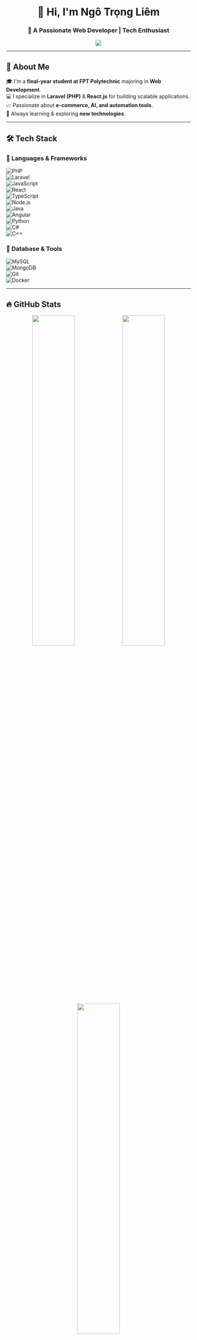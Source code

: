 
<h1 align="center">👋 Hi, I'm Ngô Trọng Liêm</h1>
<h3 align="center">🚀 A Passionate Web Developer | Tech Enthusiast</h3>

<p align="center">
  <img src="https://readme-typing-svg.herokuapp.com?font=Fira+Code&pause=1000&color=4C8EDA&center=true&width=435&lines=Welcome+to+my+GitHub!;I'm+a+Full-stack+Developer;Loves+coding+%26+problem-solving!" />
</p>

---

## 🧐 **About Me**  
🎓 I'm a **final-year student at FPT Polytechnic** majoring in **Web Development**.  
💻 I specialize in **Laravel (PHP)** & **React.js** for building scalable applications.  
📈 Passionate about **e-commerce, AI, and automation tools**.  
📖 Always learning & exploring **new technologies**.  

---

## 🛠 **Tech Stack**
### 🔹 **Languages & Frameworks**  
![PHP](https://img.shields.io/badge/PHP-777BB4?style=for-the-badge&logo=php&logoColor=white)  
![Laravel](https://img.shields.io/badge/Laravel-FF2D20?style=for-the-badge&logo=laravel&logoColor=white)  
![JavaScript](https://img.shields.io/badge/JavaScript-F7DF1E?style=for-the-badge&logo=javascript&logoColor=black)  
![React](https://img.shields.io/badge/React-61DAFB?style=for-the-badge&logo=react&logoColor=black)  
![TypeScript](https://img.shields.io/badge/TypeScript-3178C6?style=for-the-badge&logo=typescript&logoColor=white)  
![Node.js](https://img.shields.io/badge/Node.js-339933?style=for-the-badge&logo=node.js&logoColor=white)  
![Java](https://img.shields.io/badge/Java-ED8B00?style=for-the-badge&logo=java&logoColor=white)  
![Angular](https://img.shields.io/badge/Angular-DD0031?style=for-the-badge&logo=angular&logoColor=white)  
![Python](https://img.shields.io/badge/Python-3776AB?style=for-the-badge&logo=python&logoColor=white)  
![C#](https://img.shields.io/badge/C%23-239120?style=for-the-badge&logo=c-sharp&logoColor=white)  
![C++](https://img.shields.io/badge/C++-00599C?style=for-the-badge&logo=c%2b%2b&logoColor=white)  


### 🔹 **Database & Tools**  
![MySQL](https://img.shields.io/badge/MySQL-4479A1?style=for-the-badge&logo=mysql&logoColor=white)   
![MongoDB](https://img.shields.io/badge/MongoDB-47A248?style=for-the-badge&logo=mongodb&logoColor=white)   
![Git](https://img.shields.io/badge/Git-F05032?style=for-the-badge&logo=git&logoColor=white)  
![Docker](https://img.shields.io/badge/Docker-2496ED?style=for-the-badge&logo=docker&logoColor=white)  


---

## 🔥 **GitHub Stats**
<p align="center">
  <img src="https://github-readme-stats.vercel.app/api?username=ngotronglie&show_icons=true&theme=radical&count_private=true" width="48%" />
  <img src="https://github-readme-streak-stats.herokuapp.com?user=ngotronglie&theme=radical&hide_border=true&short_numbers=true&date_format=j%20M%5B%20Y%5D&card_width=494" width="48%" />
  <img src="https://github-readme-stats.vercel.app/api/top-langs/?username=ngotronglie&layout=compact&theme=radical" width="48%" />
  <img src="https://github-readme-activity-graph.vercel.app/graph?username=ngotronglie&theme=radical" width="100%" />
  <img src="https://github-profile-trophy.vercel.app/?username=ngotronglie&theme=radical" width="100%" />
</p>

---

## 🌍 **Find me on**
<p align="center">
  <a href="" target="_blank">
    <img src="https://img.shields.io/badge/LinkedIn-0A66C2?style=for-the-badge&logo=linkedin&logoColor=white" />
  </a>
  <a href="https://github.com/ngotronglie" target="_blank">
    <img src="https://img.shields.io/badge/GitHub-181717?style=for-the-badge&logo=github&logoColor=white" />
  </a>
  <a href="mailto:ngotrongliem2004@gmail.com">
    <img src="https://img.shields.io/badge/Email-D14836?style=for-the-badge&logo=gmail&logoColor=white" />
  </a>
</p>

---

✨ **_"Code is like humor. When you have to explain it, it’s bad." - Cory House_**  
